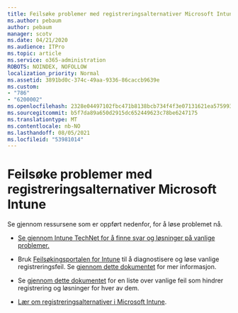 ```yaml
---
title: Feilsøke problemer med registreringsalternativer Microsoft Intune
ms.author: pebaum
author: pebaum
manager: scotv
ms.date: 04/21/2020
ms.audience: ITPro
ms.topic: article
ms.service: o365-administration
ROBOTS: NOINDEX, NOFOLLOW
localization_priority: Normal
ms.assetid: 3891bd0c-374c-49aa-9336-86caccb9639e
ms.custom:
- "786"
- "6200002"
ms.openlocfilehash: 2328e04497102fbc471b8138bcb734f4f3e07131621ea57599330ffdf545ab1d
ms.sourcegitcommit: b5f7da89a650d2915dc652449623c78be6247175
ms.translationtype: MT
ms.contentlocale: nb-NO
ms.lasthandoff: 08/05/2021
ms.locfileid: "53981014"
---
```

# <a name="troubleshoot-issues-with-enrollment-options-microsoft-intune"></a>Feilsøke problemer med registreringsalternativer Microsoft Intune

Se gjennom ressursene som er oppført nedenfor, for å løse problemet nå.
  
- [Se gjennom Intune TechNet for å finne svar og løsninger på vanlige problemer.](https://social.technet.microsoft.com/Forums/home?category=microsoftintune&amp;filter=alltypes&amp;sort=lastpostdesc)

- Bruk [Feilsøkingsportalen for Intune](https://aka.ms/intunetroubleshooting) til å diagnostisere og løse vanlige registreringsfeil. Se [gjennom dette dokumentet](https://docs.microsoft.com/intune/help-desk-operators) for mer informasjon.

- Se [gjennom dette dokumentet](https://docs.microsoft.com/troubleshoot/mem/intune/troubleshoot-device-enrollment-in-intune) for en liste over vanlige feil som hindrer registrering og løsninger for hver av dem.

- [Lær om registreringsalternativer i Microsoft Intune](https://docs.microsoft.com/intune/enrollment-options).
